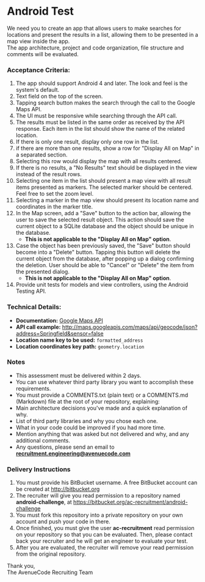 # Android Test

We need you to create an app that allows users to make searches for locations and present the results in a list, allowing them to be presented in a map view inside the app.  
The app architecture, project and code organization, file structure and comments will be evaluated.

### Acceptance Criteria:

1. The app should support Android 4 and later. The look and feel is the system's default.
1. Text field on the top of the screen.
1. Tapping search button makes the search through the call to the Google Maps API.
1. The UI must be responsive while searching through the API call.
1. The results must be listed in the same order as received by the API response. Each item in the list should show the name of the related location.
1. If there is only one result, display only one row in the list.
1. if there are more than one results, show a row for "Display All on Map" in a separated section.
1. Selecting this row would display the map with all results centered.
1. If there is no results, a "No Results" text should be displayed in the view instead of the result rows.
1. Selecting one item in the list should present a map view with all result items presented as markers. The selected marker should be centered. Feel free to set the zoom level.
1. Selecting a marker in the map view should present its location name and coordinates in the marker title.
1. In the Map screen, add a "Save" button to the action bar, allowing the user to save the selected result object. This action should save the current object to a SQLite database and the object should be unique in the database.
   * **This is not applicable to the "Display All on Map" option**.
1. Case the object has been previously saved, the "Save" button should become into a "Delete" button. Tapping this button will delete the current object from the database, after popping up a dialog confirming the deletion. User should be able to "Cancel" or "Delete" the item from the presented dialog.
   * **This is not applicable to the "Display All on Map" option**.
1. Provide unit tests for models and view controllers, using the Android Testing API.

### Technical Details:

* **Documentation:** [Google Maps API](https://developers.google.com/maps/documentation/geocoding/)
* **API call example:** http://maps.googleapis.com/maps/api/geocode/json?address=Springfield&sensor=false
* **Location name key to be used:** `formatted_address`
* **Location coordinates key path:** `geometry.location`

### Notes

* This assessment must be delivered within 2 days.
* You can use whatever third party library you want to accomplish these requirements.
* You must provide a COMMENTS.txt (plain text) or a COMMENTS.md (Markdown) file at the root of your repository, explaining:
 * Main architecture decisions you've made and a quick explanation of why.
 * List of third party libraries and why you chose each one.
 * What in your code could be improved if you had more time.
 * Mention anything that was asked but not delivered and why, and any additional comments.
* Any questions, please send an email to **recruitment.engineering@avenuecode.com**

### Delivery Instructions

1. You must provide his BitBucket username. A free BitBucket account can be created at http://bitbucket.org
1. The recruiter will give you read permission to a repository named **android-challenge**, at https://bitbucket.org/ac-recruitment/android-challenge
1. You must fork this repository into a private repository on your own account and push your code in there.
1. Once finished, you must give the user **ac-recruitment** read permission on your repository so that you can be evaluated. Then, please contact back your recruiter and he will get an engineer to evaluate your test.
1. After you are evaluated, the recruiter will remove your read permission from the original repository.

Thank you,  
The AvenueCode Recruiting Team